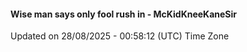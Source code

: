 #### Wise man says only fool rush in - McKidKneeKaneSir
Updated on 28/08/2025 - 00:58:12 (UTC) Time Zone
